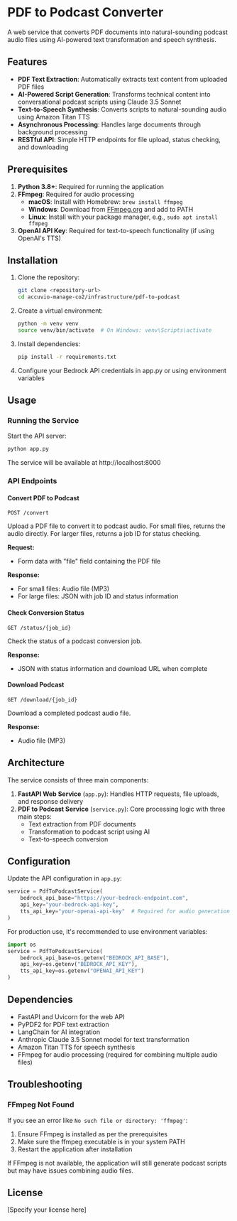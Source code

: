 # PDF to Podcast Converter

A web service that converts PDF documents into natural-sounding podcast audio files using AI-powered text transformation and speech synthesis.

## Features

- **PDF Text Extraction**: Automatically extracts text content from uploaded PDF files
- **AI-Powered Script Generation**: Transforms technical content into conversational podcast scripts using Claude 3.5 Sonnet
- **Text-to-Speech Synthesis**: Converts scripts to natural-sounding audio using Amazon Titan TTS
- **Asynchronous Processing**: Handles large documents through background processing
- **RESTful API**: Simple HTTP endpoints for file upload, status checking, and downloading

## Prerequisites

1. **Python 3.8+**: Required for running the application
2. **FFmpeg**: Required for audio processing
   - **macOS**: Install with Homebrew: `brew install ffmpeg`
   - **Windows**: Download from [FFmpeg.org](https://ffmpeg.org/download.html) and add to PATH
   - **Linux**: Install with your package manager, e.g., `sudo apt install ffmpeg`
3. **OpenAI API Key**: Required for text-to-speech functionality (if using OpenAI's TTS)

## Installation

1. Clone the repository:
   ```bash
   git clone <repository-url>
   cd accuvio-manage-co2/infrastructure/pdf-to-podcast
   ```

2. Create a virtual environment:
   ```bash
   python -m venv venv
   source venv/bin/activate  # On Windows: venv\Scripts\activate
   ```

3. Install dependencies:
   ```bash
   pip install -r requirements.txt
   ```

4. Configure your Bedrock API credentials in app.py or using environment variables

## Usage

### Running the Service

Start the API server:

```bash
python app.py
```

The service will be available at http://localhost:8000

### API Endpoints

#### Convert PDF to Podcast

```
POST /convert
```

Upload a PDF file to convert it to podcast audio. For small files, returns the audio directly. For larger files, returns a job ID for status checking.

**Request:**
- Form data with "file" field containing the PDF file

**Response:**
- For small files: Audio file (MP3)
- For large files: JSON with job ID and status information

#### Check Conversion Status

```
GET /status/{job_id}
```

Check the status of a podcast conversion job.

**Response:**
- JSON with status information and download URL when complete

#### Download Podcast

```
GET /download/{job_id}
```

Download a completed podcast audio file.

**Response:**
- Audio file (MP3)

## Architecture

The service consists of three main components:

1. **FastAPI Web Service** (`app.py`): Handles HTTP requests, file uploads, and response delivery
2. **PDF to Podcast Service** (`service.py`): Core processing logic with three main steps:
   - Text extraction from PDF documents
   - Transformation to podcast script using AI
   - Text-to-speech conversion

## Configuration

Update the API configuration in `app.py`:

```python
service = PdfToPodcastService(
    bedrock_api_base="https://your-bedrock-endpoint.com",
    api_key="your-bedrock-api-key",
    tts_api_key="your-openai-api-key"  # Required for audio generation with OpenAI
)
```

For production use, it's recommended to use environment variables:

```python
import os
service = PdfToPodcastService(
    bedrock_api_base=os.getenv("BEDROCK_API_BASE"),
    api_key=os.getenv("BEDROCK_API_KEY"),
    tts_api_key=os.getenv("OPENAI_API_KEY")
)
```

## Dependencies

- FastAPI and Uvicorn for the web API
- PyPDF2 for PDF text extraction
- LangChain for AI integration
- Anthropic Claude 3.5 Sonnet model for text transformation
- Amazon Titan TTS for speech synthesis
- FFmpeg for audio processing (required for combining multiple audio files)

## Troubleshooting

### FFmpeg Not Found
If you see an error like `No such file or directory: 'ffmpeg'`:
1. Ensure FFmpeg is installed as per the prerequisites
2. Make sure the ffmpeg executable is in your system PATH
3. Restart the application after installation

If FFmpeg is not available, the application will still generate podcast scripts but may have issues combining audio files.

## License

[Specify your license here]
